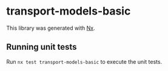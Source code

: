# transport-models-basic

This library was generated with [Nx](https://nx.dev).

## Running unit tests

Run `nx test transport-models-basic` to execute the unit tests.
